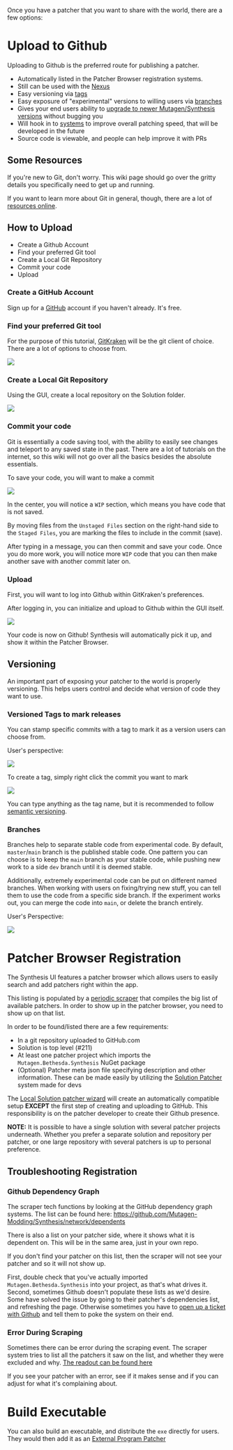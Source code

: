 Once you have a patcher that you want to share with the world, there are a few options:

# Upload to Github
Uploading to Github is the preferred route for publishing a patcher.
- Automatically listed in the Patcher Browser registration systems.
- Still can be used with the [Nexus](https://github.com/Mutagen-Modding/Synthesis/wiki/Nexus-Integration)
- Easy versioning via [tags](https://github.com/Mutagen-Modding/Synthesis/wiki/Publishing-a-Patcher#versioned-tags-to-mark-releases)
- Easy exposure of "experimental" versions to willing users via [branches](https://github.com/Mutagen-Modding/Synthesis/wiki/Publishing-a-Patcher#branches)
- Gives your end users ability to [upgrade to newer Mutagen/Synthesis versions](https://github.com/Mutagen-Modding/Synthesis/wiki/Git-Repository#mutagensynthesis-version) without bugging you
- Will hook in to [systems](https://github.com/Mutagen-Modding/Synthesis/issues/42) to improve overall patching speed, that will be developed in the future
- Source code is viewable, and people can help improve it with PRs

## Some Resources
If you're new to Git, don't worry.  This wiki page should go over the gritty details you specifically need to get up and running.

If you want to learn more about Git in general, though, there are a lot of [resources online](https://www.gitkraken.com/learn/git/tutorials).

## How to Upload
- Create a Github Account
- Find your preferred Git tool
- Create a Local Git Repository
- Commit your code
- Upload

### Create a GitHub Account
Sign up for a [GitHub](https://github.com/) account if you haven't already.  It's free.

### Find your preferred Git tool
For the purpose of this tutorial, [GitKraken](https://www.gitkraken.com/) will be the git client of choice.  There are a lot of options to choose from.

[![](https://i.imgur.com/WeQBcxe.png)](https://www.gitkraken.com/)

### Create a Local Git Repository
Using the GUI, create a local repository on the Solution folder.

![](https://i.imgur.com/0dLc9t6.gif)

### Commit your code
Git is essentially a code saving tool, with the ability to easily see changes and teleport to any saved state in the past.  There are a lot of tutorials on the internet, so this wiki will not go over all the basics besides the absolute essentials.

To save your code, you will want to make a commit

![](https://i.imgur.com/kBWf1Go.gif)

In the center, you will notice a `WIP` section, which means you have code that is not saved.

By moving files from the `Unstaged Files` section on the right-hand side to the `Staged Files`, you are marking the files to include in the commit (save).

After typing in a message, you can then commit and save your code.  Once you do more work, you will notice more `WIP` code that you can then make another save with another commit later on.

### Upload
First, you will want to log into Github within GitKraken's preferences.

After logging in, you can initialize and upload to Github within the GUI itself.

![](https://i.imgur.com/ugDzbyo.gif)

Your code is now on Github!  Synthesis will automatically pick it up, and show it within the Patcher Browser.

## Versioning
An important part of exposing your patcher to the world is properly versioning.  This helps users control and decide what version of code they want to use.

### Versioned Tags to mark releases
You can stamp specific commits with a tag to mark it as a version users can choose from.  

User's perspective:

![](https://i.imgur.com/i5JWbGB.png)

To create a tag, simply right click the commit you want to mark

![](https://i.imgur.com/20dYGBj.gif)

You can type anything as the tag name, but it is recommended to follow [semantic versioning](https://semver.org/).

### Branches
Branches help to separate stable code from experimental code.  By default, `master`/`main` branch is the published stable code.  One pattern you can choose is to keep the `main` branch as your stable code, while pushing new work to a side `dev` branch until it is deemed stable.

Additionally, extremely experimental code can be put on different named branches.  When working with users on fixing/trying new stuff, you can tell them to use the code from a specific side branch.  If the experiment works out, you can merge the code into `main`, or delete the branch entirely.

User's Perspective:

![](https://i.imgur.com/GzAeLBC.png)

# Patcher Browser Registration
The Synthesis UI features a patcher browser which allows users to easily search and add patchers right within the app.

This listing is populated by a [periodic scraper](https://github.com/Mutagen-Modding/Synthesis.Registry) that compiles the big list of available patchers.  In order to show up in the patcher browser, you need to show up on that list.

In order to be found/listed there are a few requirements:
- In a git repository uploaded to GitHub.com
- Solution is top level (#211)
- At least one patcher project which imports the `Mutagen.Bethesda.Synthesis` NuGet package
- (Optional) Patcher meta json file specifying description and other information.  These can be made easily by utilizing the [Solution Patcher](https://github.com/Mutagen-Modding/Synthesis/wiki/Local-Solution) system made for devs

The [Local Solution patcher wizard](https://github.com/Mutagen-Modding/Synthesis/wiki/Local-Solution) will create an automatically compatible setup **EXCEPT** the first step of creating and uploading to GitHub.  This responsibility is on the patcher developer to create their Github presence.

**NOTE:** 
It is possible to have a single solution with several patcher projects underneath.  Whether you prefer a separate solution and repository per patcher, or one large repository with several patchers is up to personal preference.

## Troubleshooting Registration
### Github Dependency Graph
The scraper tech functions by looking at the GitHub dependency graph systems.  The list can be found here:
<https://github.com/Mutagen-Modding/Synthesis/network/dependents>

There is also a list on your patcher side, where it shows what it is dependent on.  This will be in the same area, just in your own repo.

If you don't find your patcher on this list, then the scraper will not see your patcher and so it will not show up.

First, double check that you've actually imported `Mutagen.Bethesda.Synthesis` into your project, as that's what drives it.   Second, sometimes Github doesn't populate these lists as we'd desire.   Some have solved the issue by going to their patcher's dependencies list, and refreshing the page.   Otherwise sometimes you have to [open up a ticket with Github](https://docs.github.com/en/support/contacting-github-support/creating-a-support-ticket) and tell them to poke the system on their end.

### Error During Scraping
Sometimes there can be error during the scraping event.   The scraper system tries to list all the patchers it saw on the list, and whether they were excluded and why.  [The readout can be found here](https://github.com/Mutagen-Modding/Synthesis.Registry/blob/release/scrape-state.txt)

If you see your patcher with an error, see if it makes sense and if you can adjust for what it's complaining about.

# Build Executable
You can also build an executable, and distribute the `exe` directly for users.  They would then add it as an [External Program Patcher](https://github.com/Mutagen-Modding/Synthesis/wiki/External-Program)